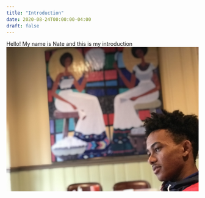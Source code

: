 ```yaml
---
title: "Introduction"
date: 2020-08-24T00:00:00-04:00
draft: false
---
```


Hello! My name is Nate and this is my introduction
![My picture](pic.jpg)
